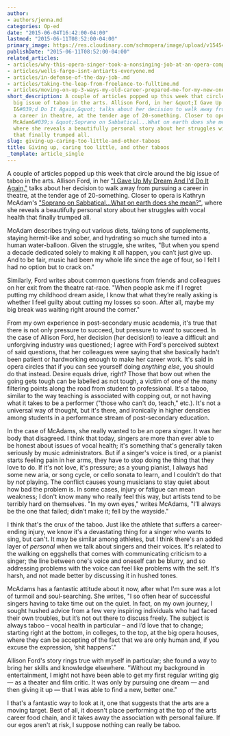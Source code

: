```yaml
---
author:
- authors/jenna.md
categories: Op-ed
date: "2015-06-04T16:42:00-04:00"
lastmod: "2015-06-11T08:52:00-04:00"
primary_image: https://res.cloudinary.com/schmopera/image/upload/v1545409169/media/webhook-uploads/1433559406329/Nemo.jpg.jpg
publishDate: "2015-06-11T08:52:00-04:00"
related_articles:
- articles/why-this-opera-singer-took-a-nonsinging-job-at-an-opera-company.md
- articles/wells-fargo-isnt-antiarts-everyone.md
- articles/in-defense-of-the-day-job-.md
- articles/taking-the-leap-from-freelance-to-fulltime.md
- articles/moving-on-up-3-ways-my-old-career-prepared-me-for-my-new-one.md
short_description: A couple of articles popped up this week that circle around the
  big issue of taboo in the arts. Allison Ford, in her &quot;I Gave Up My Dream And
  I&#039;d Do It Again,&quot; talks about her decision to walk away from pursuing
  a career in theatre, at the tender age of 20-something. Closer to opera is Kathryn
  McAdam&#039;s &quot;Soprano on Sabbatical...What on earth does she mean?&quot;,
  where she reveals a beautifully personal story about her struggles with vocal health
  that finally trumped all.
slug: giving-up-caring-too-little-and-other-taboos
title: Giving up, caring too little, and other taboos
_template: article_single
---
```


A couple of articles popped up this week that circle around the big issue of taboo in the arts. Allison Ford, in her ["I Gave Up My Dream And I'd Do It Again,"](http://www.thegloss.com/2012/06/05/career/i-gave-up-my-dream-and-id-do-it-again-731/) talks about her decision to walk away from pursuing a career in theatre, at the tender age of 20-something. Closer to opera is Kathryn McAdam's ["Soprano on Sabbatical...What on earth does she mean?"](https://sopranoonsabbatical.wordpress.com/2015/06/04/soprano-on-sabbatical-what-on-earth-does-she-mean/), where she reveals a beautifully personal story about her struggles with vocal health that finally trumped all.

McAdam describes trying out various diets, taking tons of supplements, staying hermit-like and sober, and hydrating so much she turned into a human water-balloon. Given the struggle, she writes, "But when you spend a decade dedicated solely to making it all happen, you can’t just give up. And to be fair, music had been my whole life since the age of four, so I felt I had no option but to crack on."

Similarly, Ford writes about common questions from friends and colleagues on her exit from the theatre rat-race. "When people ask me if I regret putting my childhood dream aside, I know that what they’re really asking is whether I feel guilty about cutting my losses so soon. After all, maybe my big break was waiting right around the corner."

From my own experience in post-secondary music academia, it's true that there is not only pressure to succeed, but pressure to *want* to succeed. In the case of Allison Ford, her decision (*her* decision!) to leave a difficult and unforgiving industry was questioned; I agree with Ford's perceived subtext of said questions, that her colleagues were saying that she basically hadn't been patient or hardworking enough to make her career work. It's said in opera circles that if you can see yourself doing *anything else*, you should do that instead. Desire equals drive, right? Those that bow out when the going gets tough can be labelled as not tough, a victim of one of the many filtering points along the road from student to professional. It's a taboo, similar to the way teaching is associated with copping out, or not having what it takes to be a performer ("those who can't do, teach," etc.). It's not a universal way of thought, but it's there, and ironically in higher densities among students in a performance stream of post-secondary education.

In the case of McAdams, she really wanted to be an opera singer. It was her body that disagreed. I think that today, singers are more than ever able to be honest about issues of vocal health; it's something that's generally taken seriously by music administrators. But if a singer's voice is tired, or a pianist starts feeling pain in her arms, they have to stop doing the thing that they love to do. If it's not love, it's pressure; as a young pianist, I always had some new aria, or song cycle, or cello sonata to learn, and I couldn't do that by *not* playing. The conflict causes young musicians to stay quiet about how bad the problem is. In some cases, injury or fatigue can mean weakness; I don't know many who really feel this way, but artists tend to be terribly hard on themselves. "In my own eyes," writes McAdams, "I’ll always be the one that failed; didn’t make it; fell by the wayside."

I think that's the crux of the taboo. Just like the athlete that suffers a career-ending injury, we know it's a devastating thing for a singer who wants to sing, but can't. It may be similar among athletes, but I think there's an added layer of *personal* when we talk about singers and their voices. It's related to the walking on eggshells that comes with communicating criticism to a singer; the line between one's voice and oneself can be blurry, and so addressing problems with the voice can feel like problems with the self. It's harsh, and not made better by discussing it in hushed tones.

McAdams has a fantastic attitude about it now, after what I'm sure was a lot of turmoil and soul-searching. She writes, "I so often hear of successful singers having to take time out on the quiet. In fact, on my own journey, I sought hushed advice from a few very inspiring individuals who had faced their own troubles, but it’s not out there to discuss freely. The subject is always taboo – vocal health in particular – and I’d love that to change; starting right at the bottom, in colleges, to the top, at the big opera houses, where they can be accepting of the fact that we are only human and, if you excuse the expression, ’shit happens’."

Allison Ford's story rings true with myself in particular; she found a way to bring her skills and knowledge elsewhere. "Without my background in entertainment, I might not have been able to get my first regular writing gig — as a theater and film critic. It was only by pursuing one dream — and then giving it up — that I was able to find a new, better one."

I that's a fantastic way to look at it, one that suggests that the arts are a moving target. Best of all, it doesn't place performing at the top of the arts career food chain, and it takes away the association with personal failure. If our egos aren't at risk, I suppose nothing can really be taboo.
